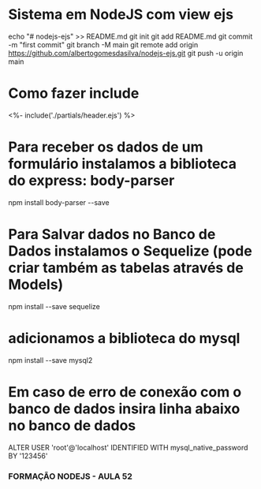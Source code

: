 # Sistema em NodeJS com view ejs

echo "# nodejs-ejs" >> README.md
git init
git add README.md
git commit -m "first commit"
git branch -M main
git remote add origin https://github.com/albertogomesdasilva/nodejs-ejs.git
git push -u origin main

# Como fazer include

<%- include('./partials/header.ejs') %>

# Para receber os dados de um formulário instalamos a biblioteca do express: body-parser
npm install body-parser --save

# Para Salvar dados no Banco de Dados instalamos o Sequelize (pode criar também as tabelas através de Models)
npm install --save sequelize

# adicionamos a biblioteca do mysql
npm install --save mysql2

# Em caso de erro de conexão com o banco de dados insira linha abaixo no banco de dados

ALTER USER 'root'@'localhost' IDENTIFIED WITH mysql_native_password BY '123456'

### FORMAÇÃO NODEJS - AULA 52